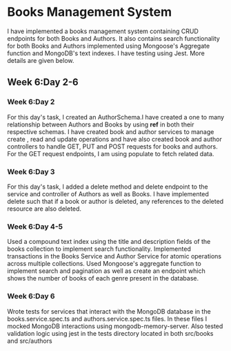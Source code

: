 # Books Management System

I have implemented a books management system containing CRUD endpoints for both Books and Authors. It also contains search functionality for both Books and Authors implemented using Mongoose's Aggregate function and
MongoDB's text indexes. I have testing using Jest. More details are given below.




## Week 6:Day 2-6


### Week 6:Day 2

For this day's task, I created an AuthorSchema.I have created a one to many relationship between Authors and Books by using **ref** in both their respective schemas. I have created book and author services to manage create , read and update operations and have also created book and author controllers to handle GET, PUT and
POST requests for books and authors. For the GET request endpoints, I am using populate to fetch related data.


### Week 6:Day 3

For this day's task, I added a delete method and delete endpoint to the service and controller of Authors as well as Books. I have implemented delete such that if a book or author is deleted, any references to the deleted
resource are also deleted.

### Week 6:Day 4-5

Used a compound text index using the title and description fields of the books collection to implement search functionality. Implemented transactions in the Books Service and Author Service for atomic operations across multiple collections. Used Mongoose's aggregate function to implement search and pagination as well as create an endpoint which shows the number of books of each genre present in the database.

### Week 6:Day 6

Wrote tests for services that interact with the MongoDB database in the books.service.spec.ts and authors.service.spec.ts files. In these files I mocked MongoDB interactions using mongodb-memory-server. Also tested validation logic using jest in the tests directory located in both src/books and src/authors

